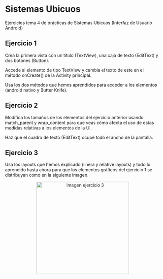 # Sistemas Ubicuos
Ejercicios tema 4 de prácticas de Sistemas Ubicuos (Interfaz de Usuario Android)
## Ejercicio 1
Crea la primera vista con un título (TextView), una caja de texto (EditText) y dos botones (Button).

Accede al elemento de tipo TextView y cambia el texto de este en el método onCreate() de la Activity principal.

Usa los dos métodos que hemos aprendidos para acceder a los elementos (android nativo y Butter Knife).
## Ejercicio 2
Modifica los tamaños de los elementos del ejercicio anterior usando match_parent y wrap_content para que veas cómo afecta el uso de estas medidas relativas a los elementos de la UI.

Haz que el cuadro de texto (EditText) ocupe todo el ancho de la pantalla.
## Ejercicio 3
Usa los layouts que hemos explicado (linera y relative layouts) y todo lo aprendido hasta ahora para que los elementos gráficos del ejercicio 1 se distribuyan como en la siguiente imagen.
<p align="center">
<img 
src="https://raw.githubusercontent.com/rodrimmbdev/seu_t4/master/imgs/exercise_3.png"
alt="Imagen ejercicio 3"
height="300"
/>
</p>

